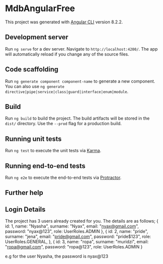 # MdbAngularFree

This project was generated with [Angular CLI](https://github.com/angular/angular-cli) version 8.2.2.

## Development server

Run `ng serve` for a dev server. Navigate to `http://localhost:4200/`. The app will automatically reload if you change any of the source files.

## Code scaffolding

Run `ng generate component component-name` to generate a new component. You can also use `ng generate directive|pipe|service|class|guard|interface|enum|module`.

## Build

Run `ng build` to build the project. The build artifacts will be stored in the `dist/` directory. Use the `--prod` flag for a production build.

## Running unit tests

Run `ng test` to execute the unit tests via [Karma](https://karma-runner.github.io).

## Running end-to-end tests

Run `ng e2e` to execute the end-to-end tests via [Protractor](http://www.protractortest.org/).

## Further help

## Login Details

The project has 3 users already created for you. The details are as follows;
{
    id: 1,
    name: "Nyasha",
    surname: "Nyax",
    email: "nyax@gmail.com",
    password: "nyax@123",
    role: UserRoles.ADMIN
  },
  {
    id: 2,
    name: "pride",
    surname: "jena",
    email: "pride@gmail.com",
    password: "pride$123",
    role: UserRoles.GENERAL,
  },
  {
    id: 3,
    name: "ropa",
    surname: "muridzi",
    email: "ropa@gmail.com",
    password: "ropa@123",
    role: UserRoles.ADMIN
  }

  e.g for the user Nyasha, the password is nyax@123 
